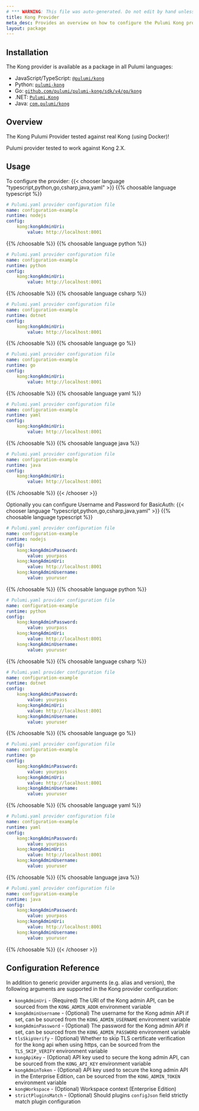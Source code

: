 ```yaml
---
# *** WARNING: This file was auto-generated. Do not edit by hand unless you're certain you know what you are doing! ***
title: Kong Provider
meta_desc: Provides an overview on how to configure the Pulumi Kong provider.
layout: package
---
```

## Installation

The Kong provider is available as a package in all Pulumi languages:

* JavaScript/TypeScript: [`@pulumi/kong`](https://www.npmjs.com/package/@pulumi/kong)
* Python: [`pulumi-kong`](https://pypi.org/project/pulumi-kong/)
* Go: [`github.com/pulumi/pulumi-kong/sdk/v4/go/kong`](https://github.com/pulumi/pulumi-kong)
* .NET: [`Pulumi.Kong`](https://www.nuget.org/packages/Pulumi.Kong)
* Java: [`com.pulumi/kong`](https://central.sonatype.com/artifact/com.pulumi/kong)
## Overview

The Kong Pulumi Provider tested against real Kong (using Docker)!

Pulumi provider tested to work against Kong 2.X.
## Usage

To configure the provider:
{{< chooser language "typescript,python,go,csharp,java,yaml" >}}
{{% choosable language typescript %}}
```yaml
# Pulumi.yaml provider configuration file
name: configuration-example
runtime: nodejs
config:
    kong:kongAdminUri:
        value: http://localhost:8001

```

{{% /choosable %}}
{{% choosable language python %}}
```yaml
# Pulumi.yaml provider configuration file
name: configuration-example
runtime: python
config:
    kong:kongAdminUri:
        value: http://localhost:8001

```

{{% /choosable %}}
{{% choosable language csharp %}}
```yaml
# Pulumi.yaml provider configuration file
name: configuration-example
runtime: dotnet
config:
    kong:kongAdminUri:
        value: http://localhost:8001

```

{{% /choosable %}}
{{% choosable language go %}}
```yaml
# Pulumi.yaml provider configuration file
name: configuration-example
runtime: go
config:
    kong:kongAdminUri:
        value: http://localhost:8001

```

{{% /choosable %}}
{{% choosable language yaml %}}
```yaml
# Pulumi.yaml provider configuration file
name: configuration-example
runtime: yaml
config:
    kong:kongAdminUri:
        value: http://localhost:8001

```

{{% /choosable %}}
{{% choosable language java %}}
```yaml
# Pulumi.yaml provider configuration file
name: configuration-example
runtime: java
config:
    kong:kongAdminUri:
        value: http://localhost:8001

```

{{% /choosable %}}
{{< /chooser >}}

Optionally you can configure Username and Password for BasicAuth:
{{< chooser language "typescript,python,go,csharp,java,yaml" >}}
{{% choosable language typescript %}}
```yaml
# Pulumi.yaml provider configuration file
name: configuration-example
runtime: nodejs
config:
    kong:kongAdminPassword:
        value: yourpass
    kong:kongAdminUri:
        value: http://localhost:8001
    kong:kongAdminUsername:
        value: youruser

```

{{% /choosable %}}
{{% choosable language python %}}
```yaml
# Pulumi.yaml provider configuration file
name: configuration-example
runtime: python
config:
    kong:kongAdminPassword:
        value: yourpass
    kong:kongAdminUri:
        value: http://localhost:8001
    kong:kongAdminUsername:
        value: youruser

```

{{% /choosable %}}
{{% choosable language csharp %}}
```yaml
# Pulumi.yaml provider configuration file
name: configuration-example
runtime: dotnet
config:
    kong:kongAdminPassword:
        value: yourpass
    kong:kongAdminUri:
        value: http://localhost:8001
    kong:kongAdminUsername:
        value: youruser

```

{{% /choosable %}}
{{% choosable language go %}}
```yaml
# Pulumi.yaml provider configuration file
name: configuration-example
runtime: go
config:
    kong:kongAdminPassword:
        value: yourpass
    kong:kongAdminUri:
        value: http://localhost:8001
    kong:kongAdminUsername:
        value: youruser

```

{{% /choosable %}}
{{% choosable language yaml %}}
```yaml
# Pulumi.yaml provider configuration file
name: configuration-example
runtime: yaml
config:
    kong:kongAdminPassword:
        value: yourpass
    kong:kongAdminUri:
        value: http://localhost:8001
    kong:kongAdminUsername:
        value: youruser

```

{{% /choosable %}}
{{% choosable language java %}}
```yaml
# Pulumi.yaml provider configuration file
name: configuration-example
runtime: java
config:
    kong:kongAdminPassword:
        value: yourpass
    kong:kongAdminUri:
        value: http://localhost:8001
    kong:kongAdminUsername:
        value: youruser

```

{{% /choosable %}}
{{< /chooser >}}
## Configuration Reference

In addition to generic provider arguments (e.g. alias and version), the following arguments are supported in the Kong provider configuration:

* `kongAdminUri` - (Required) The URI of the Kong admin API, can be sourced from the `KONG_ADMIN_ADDR` environment variable
* `kongAdminUsername` - (Optional) The username for the Kong admin API if set, can be sourced from the `KONG_ADMIN_USERNAME` environment variable
* `kongAdminPassword` - (Optional) The password for the Kong admin API if set, can be sourced from the `KONG_ADMIN_PASSWORD` environment variable
* `tlsSkipVerify` - (Optional) Whether to skip TLS certificate verification for the kong api when using https, can be sourced from the `TLS_SKIP_VERIFY` environment variable
* `kongApiKey` - (Optional) API key used to secure the kong admin API, can be sourced from the `KONG_API_KEY` environment variable
* `kongAdminToken` - (Optional) API key used to secure the kong admin API in the Enterprise Edition, can be sourced from the `KONG_ADMIN_TOKEN` environment variable
* `kongWorkspace` - (Optional) Workspace context (Enterprise Edition)
* `strictPluginsMatch` - (Optional) Should plugins `configJson` field strictly match plugin configuration